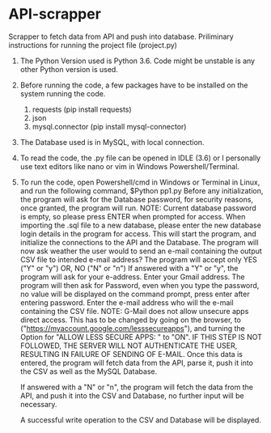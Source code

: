 # API-scrapper
Scrapper to fetch data from API and push into database.
Priliminary instructions for running the project file (project.py)

1) The Python Version used is Python 3.6. Code might be unstable is any other Python version is used.
2) Before running the code, a few packages have to be installed on the system running the code. 
	1) requests (pip install requests)
	2) json
	3) mysql.connector (pip install mysql-connector)
3) The Database used is in MySQL, with local connection.
4) To read the code, the .py file can be opened in IDLE (3.6) or I personally use text editors like nano or vim in Windows Powershell/Terminal.
5) To run the code, open Powershell/cmd in Windows or Terminal in Linux, and run the following command,
	$Python pp1.py
   Before any initialization, the program will ask for the Database password, for security reasons, once granted, the program will run.
   NOTE: Current database password is empty, so please press ENTER when prompted for access.
         When importing the .sql file to a new database, please enter the new database login details in the program for access.
   This will start the program, and initialize the connections to the API and the Database.
   The program will now ask weather the user would to send an e-mail containing the output CSV file to intended e-mail address?
   The program will accept only YES ("Y" or "y") OR, NO ("N" or "n")
   	If answered with a "Y" or "y", the program will ask for your e-address. Enter your Gmail address.
   	The program will then ask for Password, even when you type the password, no value will be displayed on the command prompt, press enter after entering password.
   	Enter the e-mail address who will the e-mail containing the CSV file. 
   	NOTE: G-Mail does not allow unsecure apps direct access. 
         	This has to be changed by going on the browser, to ("https://myaccount.google.com/lesssecureapps"), and turning the Option for 
	 	"ALLOW LESS SECURE APPS: " to "ON".
		IF THIS STEP IS NOT FOLLOWED, THE SERVER WILL NOT AUTHENTICATE THE USER, RESULTING IN FAILURE OF SENDING OF E-MAIL.
   	Once this data is entered, the program will fetch data from the API, parse it, push it into the CSV as well as the MySQL Database.
	
	If answered with a "N" or "n", the program will fetch the data from the API, and push it into the CSV and Database, no further input will be necessary.

   A successful write operation to the CSV and Database will be displayed.


 

